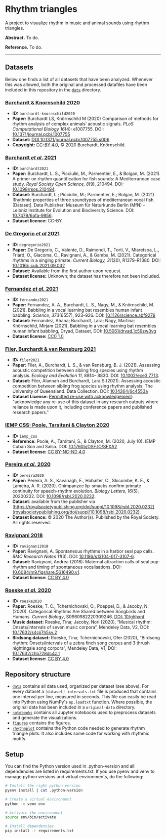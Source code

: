 # Rhythm triangles

A project to visualize rhythm in music and animal sounds using rhythm triangles.

**Abstract.** To do.

**Reference.** To do.

----

## Datasets

Below one finds a list of all datasets that have been analyzed. Whenever this was allowed, both the original and processed datafiles have been included in this repository in the [`data`](data/) directory.


### [Burchardt & Knornschild 2020](notebooks/burchardt-knornschild2020.ipynb)

- **ID:** `burchardt-knornschild2020` 
- **Paper:** Burchardt LS, Knörnschild M (2020) Comparison of methods for rhythm analysis of complex animals’ acoustic signals. *PLoS Computational Biology 16*(4): e1007755. DOI: [10.1371/journal.pcbi.1007755](https://doi.org/10.1371/journal.pcbi.1007755)
- **Dataset:** [DOI 10.1371/journal.pcbi.1007755.s006](https://doi.org/10.1371/journal.pcbi.1007755.s006)
- **Copyright:** [CC-BY 4.0](https://creativecommons.org/licenses/by/4.0/), © 2020 Burchardt, Knörnschild.

### [Burchardt *et al*. 2021](notebooks/burchardt2021.ipynb)

- **ID:** `burchardt2021`
- **Paper:** Burchardt, L. S., Picciulin, M., Parmentier, E., & Bolgan, M. (2021). A primer on rhythm quantification for fish sounds: A Mediterranean case study. *Royal Society Open Science, 8*(9), 210494. DOI: [10.1098/rsos.210494](https://doi.org/10.1098/rsos.210494).
- **Dataset:**  Burchardt, L.; Picciulin, M.; Parmentier, E.; Bolgan, M. (2021). Rhythmic properties of three soundtypes of mediterranean vocal fish. [Dataset]. Data Publisher: Museum für Naturkunde Berlin (MfN) - Leibniz Institute for Evolution and Biodiversity Science. DOI: [10.7479/6qfa-9956](https://doi.org/10.7479/6qfa-9956).
- **Dataset licence:** CC-BY

### [De Gregorio *et al* 2021](notebooks/degregorio2021.ipynb)

- **ID**: `degregorio2021`
- **Paper:** De Gregorio, C., Valente, D., Raimondi, T., Torti, V., Miaretsoa, L., Friard, O., Giacoma, C., Ravignani, A., & Gamba, M. (2021). Categorical rhythms in a singing primate. *Current Biology, 31*(20), R1379–R1380. DOI: [10.1016/j.cub.2021.09.032](https://doi.org/10.1016/j.cub.2021.09.032)
- **Dataset:** Available from the first author upon request.
- **Dataset license:** Unknown; the dataset has therefore not been included.

### [Fernandez *et al.* 2021](notebooks/fernandez2021.ipynb)

- **ID:** `fernandez2021`
- **Paper:** Fernandez, A. A., Burchardt, L. S., Nagy, M., & Knörnschild, M. (2021). Babbling in a vocal learning bat resembles human infant babbling. *Science*, *373*(6557), 923–926. DOI: [10.1126/science.abf9279](https://doi.org/10.1126/science.abf9279)
- **Dataset:** Fernandez, Ahana; Burchardt, Lara; Nagy, Martina; Knörnschild, Mirjam (2021), Babbling in a vocal learning bat resembles human infant babbling, Dryad, Dataset, DOI: [10.5061/dryad.1c59zw3vg](https://doi.org/10.5061/dryad.1c59zw3vg)
- **Dataset license:** [CC0 1.0](https://creativecommons.org/publicdomain/zero/1.0/)

### [Filer, Burchardt & van Rensburg 2021](notebooks/filer2021.ipynb)

- **ID:** `filer2021`
- **Paper:** Filer, A., Burchardt, L. S., & van Rensburg, B. J. (2021). Assessing acoustic competition between sibling frog species using rhythm analysis. *Ecology and Evolution 11*, 8814– 8830. DOI: [10.1002/ece3.7713](https://doi.org/10.1002/ece3.7713).
- **Dataset:** Filer, Alannah and Burchardt, Lara S.(2021). Assessing acoustic competition between sibling frog species using rhythm analysis. The University of Queensland. Data Collection. DOI: [10.14264/6c4553a](https://doi.org/10.14264/6c4553a)
- **Dataset License:** [Permitted re-use with acknowledgement](https://guides.library.uq.edu.au/deposit-your-data/license-reuse-with-acknowledgement): "acknowledge any re-use of this dataset in any research outputs where reliance is made upon it, including conference papers and published research papers."

### [IEMP CSS: Poole, Tarsitani & Clayton 2020](notebooks/iemp_css.ipynb)

- **ID:** `iemp_css`
- **Reference:**  Poole, A., Tarsitani, S., & Clayton, M. (2020, July 10). IEMP Cuban Son and Salsa. DOI: [10.17605/OSF.IO/SFXA2](https://doi.org/10.17605/OSF.IO/SFXA2)
- **Dataset license:** [CC BY-NC-ND 4.0](https://osf.io/zj69b)

### [Pereira *et al.* 2020](notebooks/pereira2020.ipynb)

- **ID:** `pereira2020`
- **Paper:** Pereira, A. S., Kavanagh, E., Hobaiter, C., Slocombe, K. E., & Lameira, A. R. (2020). Chimpanzee lip-smacks confirm primate continuity for speech-rhythm evolution. *Biology Letters, 16*(5), 20200232. DOI: [10.1098/rsbl.2020.0232](https://doi.org/10.1098/rsbl.2020.0232).
- **Dataset**: available from the publisher via [https://royalsocietypublishing.org/doi/suppl/10.1098/rsbl.2020.0232](royalsocietypublishing.org/doi/suppl/10.1098/rsbl.2020.0232).
- **Dataset licence:** © 2020 The Author(s). Published by the Royal Society. All rights reserved.

### [Ravignani 2018](notebooks/ravignani2018.ipynb)

- **ID:** `ravignani2018`
- **Paper:** Ravignani, A. Spontaneous rhythms in a harbor seal pup calls. *BMC Research Notes 11*(3). DOI: [10.1186/s13104-017-3107-6](https://doi.org/10.1186/s13104-017-3107-6).
- **Dataset:** Ravignani, Andrea (2018): Maternal attraction calls of seal pup: rhythm and timing of spontaneous vocalisations. DOI: [10.6084/m9.figshare.5616490.v1](https://doi.org/10.6084/m9.figshare.5616490.v1).
- **Dataset license:** [CC BY 4.0](https://creativecommons.org/licenses/by/4.0/)

### [Roeske *et al.* 2020](notebooks/roeske2020.ipynb)

- **ID:** `roeske2020`
- **Paper:** Roeske, T. C., Tchernichovski, O., Poeppel, D., & Jacoby, N. (2020). Categorical Rhythms Are Shared between Songbirds and Humans. *Current Biology*, S0960982220309246. [DOI: 10/ghhxnf](https://doi.org/10/ghhxnf)
- **Music dataset:** Roeske, Tina; Jacoby, Nori (2020), “Musical rhythm: Onsets/intervals of seven music corpora”, Mendeley Data, V2, DOI: [10.17632/s4cjj7h5sv.2](https://dx.doi.org/10.17632/s4cjj7h5sv.2)
- **Birdsong dataset:** Roeske, Tina; Tchernichovski, Ofer (2020), “Birdsong rhythm: Onsets/intervals of a zebra finch song corpus and 3 thrush nightingale song corpora”, Mendeley Data, V1, DOI: [10.17632/zhb728dc4z.1](https://dx.doi.org/10.17632/zhb728dc4z.1)
- **Dataset license:** [CC BY 4.0](https://creativecommons.org/licenses/by/4.0/)

## Repository structure

- [`data`](data/) contains all data used, organized per dataset (see above). For every dataset a `[dataset]-intervals.txt` file is produced that contains one interval per line, measured in seconds. This file can easily be read into Python using NumPy's `np.loadtxt` function. Where possible, the original data has been included in a `original-data` directory.
- [`notebooks`](notebooks/) contains all Jupyter notebooks used to preprocess datasets and generate the visualizations.
- [`figures`](figures/) contains the figures.
- [`rhythmplot`](rhythmplot/) contains the Python code needed to generate rhythm triangle plots. It also includes some code for working with rhythmic motifs.

## Setup

You can find the Python version used in .python-version and all dependencies are listed in requirements.txt. If you use pyenv and venv to manage python versions and virtual environments, do the following:

```bash
# Install the right python version
pyenv install | cat .python-version

# Create a virtual environment
python -m venv env

# Activate the environment
source env/bin/activate

# Install dependencies
pip install -r requirements.txt
```